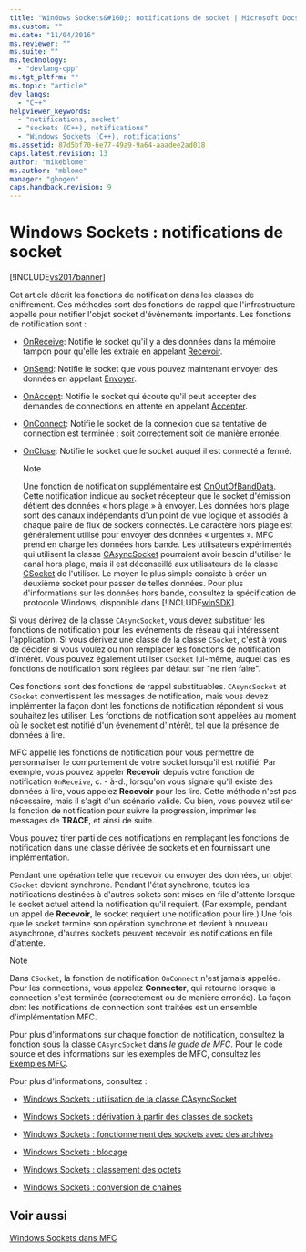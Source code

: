 ```yaml
---
title: "Windows Sockets&#160;: notifications de socket | Microsoft Docs"
ms.custom: ""
ms.date: "11/04/2016"
ms.reviewer: ""
ms.suite: ""
ms.technology: 
  - "devlang-cpp"
ms.tgt_pltfrm: ""
ms.topic: "article"
dev_langs: 
  - "C++"
helpviewer_keywords: 
  - "notifications, socket"
  - "sockets (C++), notifications"
  - "Windows Sockets (C++), notifications"
ms.assetid: 87d5bf70-6e77-49a9-9a64-aaadee2ad018
caps.latest.revision: 13
author: "mikeblome"
ms.author: "mblome"
manager: "ghogen"
caps.handback.revision: 9
---
```

# Windows Sockets&#160;: notifications de socket
[!INCLUDE[vs2017banner](../assembler/inline/includes/vs2017banner.md)]

Cet article décrit les fonctions de notification dans les classes de chiffrement.  Ces méthodes sont des fonctions de rappel que l'infrastructure appelle pour notifier l'objet socket d'événements importants.  Les fonctions de notification sont :  
  
-   [OnReceive](../Topic/CAsyncSocket::OnReceive.md): Notifie le socket qu'il y a des données dans la mémoire tampon pour qu'elle les extraie en appelant [Recevoir](../Topic/CAsyncSocket::Receive.md).  
  
-   [OnSend](../Topic/CAsyncSocket::OnSend.md): Notifie le socket que vous pouvez maintenant envoyer des données en appelant [Envoyer](../Topic/CAsyncSocket::Send.md).  
  
-   [OnAccept](../Topic/CAsyncSocket::OnAccept.md): Notifie le socket qui écoute qu'il peut accepter des demandes de connections en attente en appelant [Accepter](../Topic/CAsyncSocket::Accept.md).  
  
-   [OnConnect](../Topic/CAsyncSocket::OnConnect.md): Notifie le socket de la connexion que sa tentative de connection est terminée : soit correctement soit de manière erronée.  
  
-   [OnClose](../Topic/CAsyncSocket::OnClose.md): Notifie le socket que le socket auquel il est connecté a fermé.  
  
    > [!NOTE]
    >  Une fonction de notification supplémentaire est [OnOutOfBandData](../Topic/CAsyncSocket::OnOutOfBandData.md).  Cette notification indique au socket récepteur que le socket d'émission détient des données « hors plage » à envoyer.  Les données hors plage sont des canaux indépendants d'un point de vue logique et associés à chaque paire de flux de sockets connectés.  Le caractère hors plage est généralement utilisé pour envoyer des données « urgentes ».  MFC prend en charge les données hors bande.  Les utilisateurs expérimentés qui utilisent la classe [CAsyncSocket](../mfc/reference/casyncsocket-class.md) pourraient avoir besoin d'utiliser le canal hors plage, mais il est déconseillé aux utilisateurs de la classe [CSocket](../mfc/reference/csocket-class.md) de l'utiliser.  Le moyen le plus simple consiste à créer un deuxième socket pour passer de telles données.  Pour plus d'informations sur les données hors bande, consultez la spécification de protocole Windows, disponible dans [!INCLUDE[winSDK](../atl/includes/winsdk_md.md)].  
  
 Si vous dérivez de la classe `CAsyncSocket`, vous devez substituer les fonctions de notification pour les événements de réseau qui intéressent l'application.  Si vous dérivez une classe de la classe `CSocket`, c'est à vous de décider si vous voulez ou non remplacer les fonctions de notification d'intérêt.  Vous pouvez également utiliser `CSocket` lui\-même, auquel cas les fonctions de notification sont règlées par défaut sur "ne rien faire".  
  
 Ces fonctions sont des fonctions de rappel substituables.  `CAsyncSocket` et `CSocket` convertissent les messages de notification, mais vous devez implémenter la façon dont les fonctions de notification répondent si vous souhaitez les utiliser.  Les fonctions de notification sont appelées au moment où le socket est notifié d'un événement d'intérêt, tel que la présence de données à lire.  
  
 MFC appelle les fonctions de notification pour vous permettre de personnaliser le comportement de votre socket lorsqu'il est notifié.  Par exemple, vous pouvez appeler **Recevoir** depuis votre fonction de notification `OnReceive`, c. \- à\-d., lorsqu'on vous signale qu'il existe des données à lire, vous appelez **Recevoir** pour les lire.  Cette méthode n'est pas nécessaire, mais il s'agit d'un scénario valide.  Ou bien, vous pouvez utiliser la fonction de notification pour suivre la progression, imprimer les messages de **TRACE**, et ainsi de suite.  
  
 Vous pouvez tirer parti de ces notifications en remplaçant les fonctions de notification dans une classe dérivée de sockets et en fournissant une implémentation.  
  
 Pendant une opération telle que recevoir ou envoyer des données, un objet `CSocket` devient synchrone.  Pendant l'état synchrone, toutes les notifications destinées à d'autres sokets sont mises en file d'attente lorsque le socket actuel attend la notification qu'il requiert. \(Par exemple, pendant un appel de **Recevoir**, le socket requiert une notification pour lire.\) Une fois que le socket termine son opération synchrone et devient à nouveau asynchrone, d'autres sockets peuvent recevoir les notifications en file d'attente.  
  
> [!NOTE]
>  Dans `CSocket`, la fonction de notification `OnConnect` n'est jamais appelée.  Pour les connections, vous appelez **Connecter**, qui retourne lorsque la connection s'est terminée \(correctement ou de manière erronée\).  La façon dont les notifications de connection sont traitées est un ensemble d'implémentation MFC.  
  
 Pour plus d'informations sur chaque fonction de notification, consultez la fonction sous la classe `CAsyncSocket` dans *le guide de MFC*.  Pour le code source et des informations sur les exemples de MFC, consultez les [Exemples MFC](../top/visual-cpp-samples.md).  
  
 Pour plus d'informations, consultez :  
  
-   [Windows Sockets : utilisation de la classe CAsyncSocket](../mfc/windows-sockets-using-class-casyncsocket.md)  
  
-   [Windows Sockets : dérivation à partir des classes de sockets](../mfc/windows-sockets-deriving-from-socket-classes.md)  
  
-   [Windows Sockets : fonctionnement des sockets avec des archives](../mfc/windows-sockets-how-sockets-with-archives-work.md)  
  
-   [Windows Sockets : blocage](../mfc/windows-sockets-blocking.md)  
  
-   [Windows Sockets : classement des octets](../mfc/windows-sockets-byte-ordering.md)  
  
-   [Windows Sockets : conversion de chaînes](../mfc/windows-sockets-converting-strings.md)  
  
## Voir aussi  
 [Windows Sockets dans MFC](../mfc/windows-sockets-in-mfc.md)